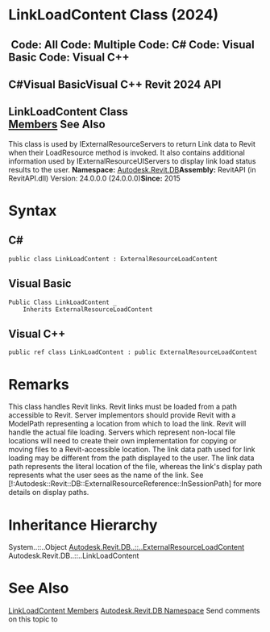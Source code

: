 # LinkLoadContent Class (2024)

﻿
 Code: All Code: Multiple Code: C# Code: Visual Basic Code: Visual C++   
---  
C#Visual BasicVisual C++
Revit 2024 API  
---  
LinkLoadContent Class  
[Members](b1462f47-12b9-9924-c007-31871ebe5a6d.md "LinkLoadContent Members") See Also  
---  
This class is used by IExternalResourceServers to return Link data to Revit when their LoadResource method is invoked. It also contains additional information used by IExternalResourceUIServers to display link load status results to the user. 
**Namespace:** [Autodesk.Revit.DB](87546ba7-461b-c646-cbb1-2cb8f5bff8b2.md "Autodesk.Revit.DB Namespace")**Assembly:** RevitAPI (in RevitAPI.dll) Version: 24.0.0.0 (24.0.0.0)**Since:** 2015 
# Syntax
C#  
---  
```text
public class LinkLoadContent : ExternalResourceLoadContent
```
  
Visual Basic  
---  
```text
Public Class LinkLoadContent _
	Inherits ExternalResourceLoadContent
```
  
Visual C++  
---  
```text
public ref class LinkLoadContent : public ExternalResourceLoadContent
```
  
# Remarks
This class handles Revit links.
Revit links must be loaded from a path accessible to Revit. Server implementors should provide Revit with a ModelPath representing a location from which to load the link. Revit will handle the actual file loading.
Servers which represent non-local file locations will need to create their own implementation for copying or moving files to a Revit-accessible location.
The link data path used for link loading may be different from the path displayed to the user. The link data path represents the literal location of the file, whereas the link's display path represents what the user sees as the name of the link. See [!:Autodesk::Revit::DB::ExternalResourceReference::InSessionPath] for more details on display paths.
# Inheritance Hierarchy
System..::..Object [Autodesk.Revit.DB..::..ExternalResourceLoadContent](1747ac99-aaa5-70b9-5d1f-89e72539f497.md "ExternalResourceLoadContent Class") Autodesk.Revit.DB..::..LinkLoadContent
# See Also
[LinkLoadContent Members](b1462f47-12b9-9924-c007-31871ebe5a6d.md "LinkLoadContent Members")
[Autodesk.Revit.DB Namespace](87546ba7-461b-c646-cbb1-2cb8f5bff8b2.md "Autodesk.Revit.DB Namespace")
Send comments on this topic to 